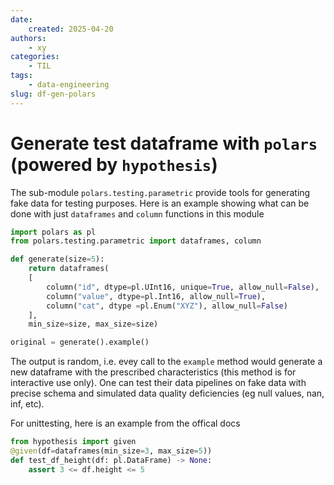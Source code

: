 ```yaml
---
date:
    created: 2025-04-20
authors:
    - xy
categories:
    - TIL
tags:
    - data-engineering
slug: df-gen-polars
---
```


# Generate test dataframe with `polars` (powered by `hypothesis`) 

<!-- more -->
The sub-module `polars.testing.parametric` provide tools for generating fake data for testing purposes.
Here is an example showing what can be done with just `dataframes` and `column` functions in this module
```py
import polars as pl
from polars.testing.parametric import dataframes, column

def generate(size=5):
    return dataframes(
    [
        column("id", dtype=pl.UInt16, unique=True, allow_null=False), 
        column("value", dtype=pl.Int16, allow_null=True), 
        column("cat", dtype =pl.Enum("XYZ"), allow_null=False)
    ], 
    min_size=size, max_size=size)

original = generate().example()
```

The output is random, i.e. evey call to the `example` method would generate a new dataframe with the prescribed characteristics (this method is for interactive use only). One can test their data pipelines on fake data with precise schema and simulated data quality deficiencies (eg null values, nan, inf, etc). 

For unittesting, here is an example from the offical docs

```py
from hypothesis import given
@given(df=dataframes(min_size=3, max_size=5))
def test_df_height(df: pl.DataFrame) -> None:
    assert 3 <= df.height <= 5
```